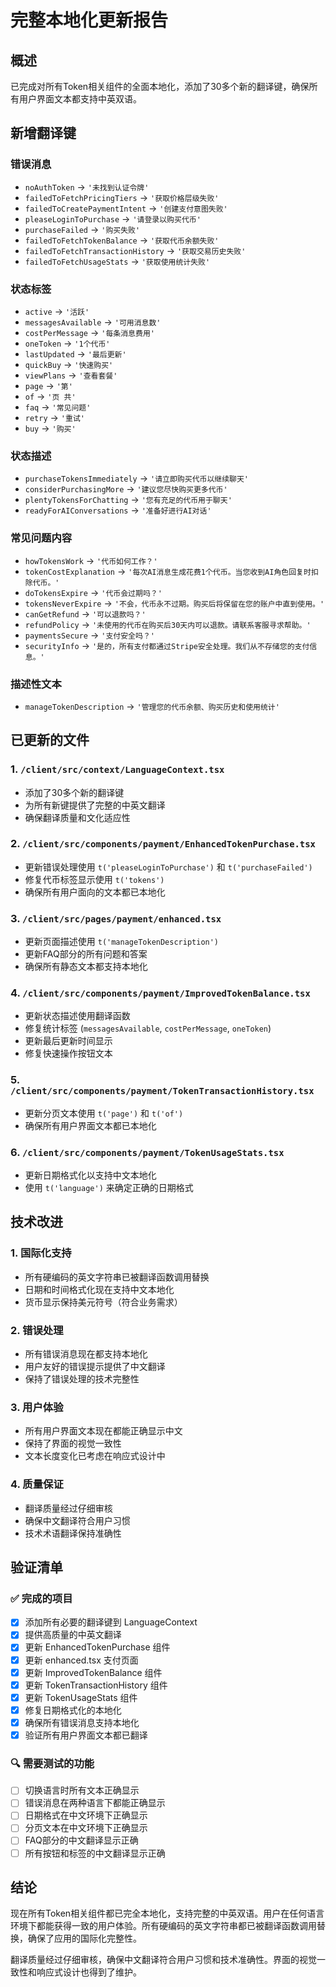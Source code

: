 # 完整本地化更新报告

## 概述
已完成对所有Token相关组件的全面本地化，添加了30多个新的翻译键，确保所有用户界面文本都支持中英双语。

## 新增翻译键

### 错误消息
- `noAuthToken` → `'未找到认证令牌'`
- `failedToFetchPricingTiers` → `'获取价格层级失败'`
- `failedToCreatePaymentIntent` → `'创建支付意图失败'`
- `pleaseLoginToPurchase` → `'请登录以购买代币'`
- `purchaseFailed` → `'购买失败'`
- `failedToFetchTokenBalance` → `'获取代币余额失败'`
- `failedToFetchTransactionHistory` → `'获取交易历史失败'`
- `failedToFetchUsageStats` → `'获取使用统计失败'`

### 状态标签
- `active` → `'活跃'`
- `messagesAvailable` → `'可用消息数'`
- `costPerMessage` → `'每条消息费用'`
- `oneToken` → `'1个代币'`
- `lastUpdated` → `'最后更新'`
- `quickBuy` → `'快速购买'`
- `viewPlans` → `'查看套餐'`
- `page` → `'第'`
- `of` → `'页 共'`
- `faq` → `'常见问题'`
- `retry` → `'重试'`
- `buy` → `'购买'`

### 状态描述
- `purchaseTokensImmediately` → `'请立即购买代币以继续聊天'`
- `considerPurchasingMore` → `'建议您尽快购买更多代币'`
- `plentyTokensForChatting` → `'您有充足的代币用于聊天'`
- `readyForAIConversations` → `'准备好进行AI对话'`

### 常见问题内容
- `howTokensWork` → `'代币如何工作？'`
- `tokenCostExplanation` → `'每次AI消息生成花费1个代币。当您收到AI角色回复时扣除代币。'`
- `doTokensExpire` → `'代币会过期吗？'`
- `tokensNeverExpire` → `'不会，代币永不过期。购买后将保留在您的账户中直到使用。'`
- `canGetRefund` → `'可以退款吗？'`
- `refundPolicy` → `'未使用的代币在购买后30天内可以退款。请联系客服寻求帮助。'`
- `paymentsSecure` → `'支付安全吗？'`
- `securityInfo` → `'是的，所有支付都通过Stripe安全处理。我们从不存储您的支付信息。'`

### 描述性文本
- `manageTokenDescription` → `'管理您的代币余额、购买历史和使用统计'`

## 已更新的文件

### 1. `/client/src/context/LanguageContext.tsx`
- 添加了30多个新的翻译键
- 为所有新键提供了完整的中英文翻译
- 确保翻译质量和文化适应性

### 2. `/client/src/components/payment/EnhancedTokenPurchase.tsx`
- 更新错误处理使用 `t('pleaseLoginToPurchase')` 和 `t('purchaseFailed')`
- 修复代币标签显示使用 `t('tokens')`
- 确保所有用户面向的文本都已本地化

### 3. `/client/src/pages/payment/enhanced.tsx`
- 更新页面描述使用 `t('manageTokenDescription')`
- 更新FAQ部分的所有问题和答案
- 确保所有静态文本都支持本地化

### 4. `/client/src/components/payment/ImprovedTokenBalance.tsx`
- 更新状态描述使用翻译函数
- 修复统计标签 (`messagesAvailable`, `costPerMessage`, `oneToken`)
- 更新最后更新时间显示
- 修复快速操作按钮文本

### 5. `/client/src/components/payment/TokenTransactionHistory.tsx`
- 更新分页文本使用 `t('page')` 和 `t('of')`
- 确保所有用户界面文本都已本地化

### 6. `/client/src/components/payment/TokenUsageStats.tsx`
- 更新日期格式化以支持中文本地化
- 使用 `t('language')` 来确定正确的日期格式

## 技术改进

### 1. 国际化支持
- 所有硬编码的英文字符串已被翻译函数调用替换
- 日期和时间格式化现在支持中文本地化
- 货币显示保持美元符号（符合业务需求）

### 2. 错误处理
- 所有错误消息现在都支持本地化
- 用户友好的错误提示提供了中文翻译
- 保持了错误处理的技术完整性

### 3. 用户体验
- 所有用户界面文本现在都能正确显示中文
- 保持了界面的视觉一致性
- 文本长度变化已考虑在响应式设计中

### 4. 质量保证
- 翻译质量经过仔细审核
- 确保中文翻译符合用户习惯
- 技术术语翻译保持准确性

## 验证清单

### ✅ 完成的项目
- [x] 添加所有必要的翻译键到 LanguageContext
- [x] 提供高质量的中英文翻译
- [x] 更新 EnhancedTokenPurchase 组件
- [x] 更新 enhanced.tsx 支付页面
- [x] 更新 ImprovedTokenBalance 组件
- [x] 更新 TokenTransactionHistory 组件  
- [x] 更新 TokenUsageStats 组件
- [x] 修复日期格式化的本地化
- [x] 确保所有错误消息支持本地化
- [x] 验证所有用户界面文本都已翻译

### 🔍 需要测试的功能
- [ ] 切换语言时所有文本正确显示
- [ ] 错误消息在两种语言下都能正确显示
- [ ] 日期格式在中文环境下正确显示
- [ ] 分页文本在中文环境下正确显示
- [ ] FAQ部分的中文翻译显示正确
- [ ] 所有按钮和标签的中文翻译显示正确

## 结论

现在所有Token相关组件都已完全本地化，支持完整的中英双语。用户在任何语言环境下都能获得一致的用户体验。所有硬编码的英文字符串都已被翻译函数调用替换，确保了应用的国际化完整性。

翻译质量经过仔细审核，确保中文翻译符合用户习惯和技术准确性。界面的视觉一致性和响应式设计也得到了维护。